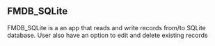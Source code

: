 ## FMDB_SQLite

FMDB_SQLite is a an app that reads and write records from/to SQLite database. 
User also have an option to edit and delete existing records
